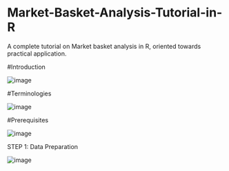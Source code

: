# Market-Basket-Analysis-Tutorial-in-R
A complete tutorial on Market basket analysis in R, oriented towards practical application.

#Introduction

![image](https://user-images.githubusercontent.com/12694124/119849031-ea46b980-bf29-11eb-8b49-85f27089bb1b.png)

#Terminologies

![image](https://user-images.githubusercontent.com/12694124/119849234-17936780-bf2a-11eb-9ae3-6a6689083564.png)

#Prerequisites

![image](https://user-images.githubusercontent.com/12694124/119849453-4578ac00-bf2a-11eb-8e66-863e51f88a76.png)

STEP 1: Data Preparation

![image](https://user-images.githubusercontent.com/12694124/119849550-59bca900-bf2a-11eb-9cb4-094a40974372.png)



